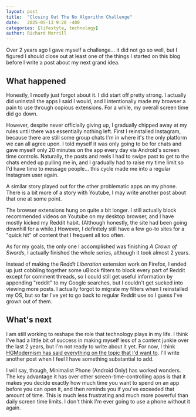```yaml
---
layout: post
title:  "Closing Out The No Algorithm Challenge"
date:   2025-05-13 9:20 -400
categories: [lifestyle, technology]
author: Richard Morrill
---
```


Over 2 years ago I gave myself a challenge... it did not go so well, but I
figured I should close out at least one of the things I started on this blog
before I write a post about my next grand idea.<!--more-->

## What happened

Honestly, I mostly just  forgot about it. I did start off pretty strong. I
actually did uninstall the apps I said I would, and I intentionally made my
browser a pain to use through copious extensions. For a while, my overall screen
time did go down.

However, despite never officially giving up, I gradually chipped away at my
rules until there was essentially nothing left. First I reinstalled Instagram,
because there are still some group chats I'm in where it's the only platform we
can all agree upon. I told myself it was only going to be for chats and gave
myself only 20 minutes on the app every day via Android's screen time controls.
Naturally, the posts and reels I had to swipe past to get to the chats ended up
pulling me in, and I gradually had to raise my time limit so I'd have time to
message people... this cycle made me into a regular Instagram user
again.

A similar story played out for the other problematic apps on my phone. There is
a bit more of a story with Youtube, I may write another post about that one at
some point.

The browser extensions hung on quite a bit longer. I still actually block
recommended videos on Youtube on my desktop browser, and I have mostly kicked my
Reddit habit. (Although honestly, the site had been going downhill for a while.)
However, I definitely still have a few go-to sites for a "quick hit" of content
that I frequent all too often.

As for my goals, the only one I accomplished was finishing *A Crown of Swords*,
I actually finished the whole series, although it took almost 2 years.

Instead of making the *Reddit Liberation* extension work on Firefox, I ended up
just cobbling together some uBlock filters to block every part of Reddit except
for comment threads, so I could still get useful information by appending
"reddit" to my Google searches, but I couldn't get sucked into viewing more
posts. I actually forgot to migrate my filters when I reinstalled my OS, but so
far I've yet to go back to regular Reddit use so I guess I've grown out of them.

## What's next

I am still working to reshape the role that technology plays in my life. I think
I've had a little bit of success in making myself less of a content junkie over
the last 2 years, but I'm not ready to write about it yet. For now, I think
[HGModernism has said everything on the topic that I'd want
to](https://www.youtube.com/watch?v=bNOol5OTasw). I'll write another post when I
feel I have something substantial to add.

I will say, though, Minimalist Phone (Android Only) has worked wonders. The key
advantage it has over other screen-time-controlling apps is that it makes you
decide exactly how much time you want to spend on an app before you can open it,
and then reminds you if you've exceeded that amount of time. This is much less
frustrating and much more powerful than daily screen time limits. I don't think
I'm ever going to use a phone without it again.